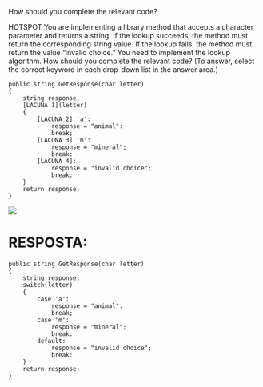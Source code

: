 ﻿How should you complete the relevant code?

HOTSPOT
You are implementing a library method that accepts a character parameter and returns a
string.
If the lookup succeeds, the method must return the corresponding string value. If the lookup
fails, the method must return the value “invalid choice.”
You need to implement the lookup algorithm.
How should you complete the relevant code? (To answer, select the correct keyword in each
drop-down list in the answer area.)

```
public string GetResponse(char letter)
{
    string response;
    [LACUNA 1](letter)
    {
        [LACUNA 2] 'a':
            response = "animal":
            break;
        [LACUNA 3] 'm':
            response = "mineral";
            break:
        [LACUNA 4]:
            response = "invalid choice";
            break:
    }
    return response;
}
```

![](https://cdn.briefmenow.org/wp-content/uploads/70-483-v2/25.jpg)

# RESPOSTA:

```
public string GetResponse(char letter)
{
    string response;
    switch(letter)
    {
        case 'a':
            response = "animal":
            break;
        case 'm':
            response = "mineral";
            break:
        default:
            response = "invalid choice";
            break:
    }
    return response;
}
```